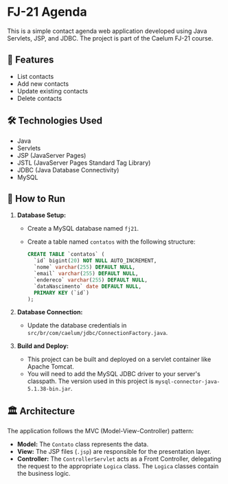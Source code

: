 # FJ-21 Agenda

This is a simple contact agenda web application developed using Java Servlets, JSP, and JDBC. The project is part of the Caelum FJ-21 course.

## 📝 Features

*   List contacts
*   Add new contacts
*   Update existing contacts
*   Delete contacts

## 🛠️ Technologies Used

*   Java
*   Servlets
*   JSP (JavaServer Pages)
*   JSTL (JavaServer Pages Standard Tag Library)
*   JDBC (Java Database Connectivity)
*   MySQL

## 🚀 How to Run

1.  **Database Setup:**
    *   Create a MySQL database named `fj21`.
    *   Create a table named `contatos` with the following structure:

        ```sql
        CREATE TABLE `contatos` (
          `id` bigint(20) NOT NULL AUTO_INCREMENT,
          `nome` varchar(255) DEFAULT NULL,
          `email` varchar(255) DEFAULT NULL,
          `endereco` varchar(255) DEFAULT NULL,
          `dataNascimento` date DEFAULT NULL,
          PRIMARY KEY (`id`)
        );
        ```

2.  **Database Connection:**
    *   Update the database credentials in `src/br/com/caelum/jdbc/ConnectionFactory.java`.

3.  **Build and Deploy:**
    *   This project can be built and deployed on a servlet container like Apache Tomcat.
    *   You will need to add the MySQL JDBC driver to your server's classpath. The version used in this project is `mysql-connector-java-5.1.38-bin.jar`.

## 🏛️ Architecture

The application follows the MVC (Model-View-Controller) pattern:

*   **Model:** The `Contato` class represents the data.
*   **View:** The JSP files (`.jsp`) are responsible for the presentation layer.
*   **Controller:** The `ControllerServlet` acts as a Front Controller, delegating the request to the appropriate `Logica` class. The `Logica` classes contain the business logic.